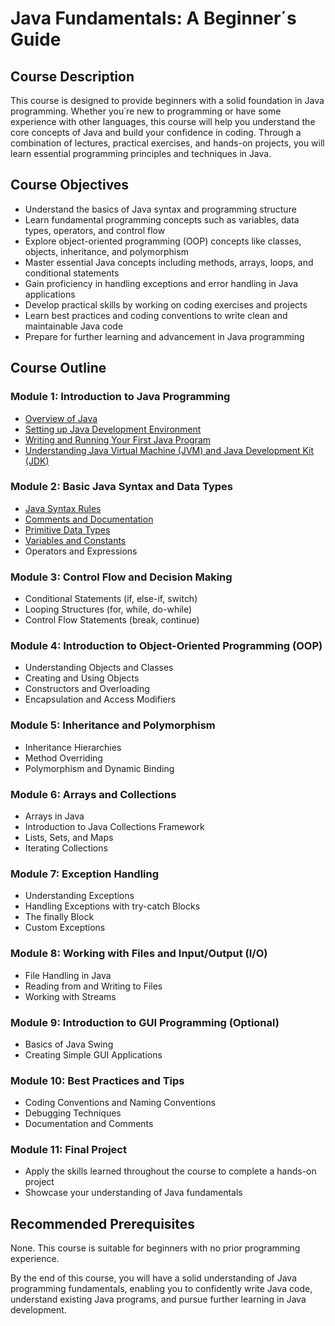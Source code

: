 # Java Fundamentals: A Beginner΄s Guide

## Course Description
This course is designed to provide beginners with a solid foundation in Java programming. Whether you΄re new to programming or have some experience with other languages, this course will help you understand the core concepts of Java and build your confidence in coding. Through a combination of lectures, practical exercises, and hands-on projects, you will learn essential programming principles and techniques in Java.

## Course Objectives
- Understand the basics of Java syntax and programming structure
- Learn fundamental programming concepts such as variables, data types, operators, and control flow
- Explore object-oriented programming (OOP) concepts like classes, objects, inheritance, and polymorphism
- Master essential Java concepts including methods, arrays, loops, and conditional statements
- Gain proficiency in handling exceptions and error handling in Java applications
- Develop practical skills by working on coding exercises and projects
- Learn best practices and coding conventions to write clean and maintainable Java code
- Prepare for further learning and advancement in Java programming

## Course Outline

### Module 1: Introduction to Java Programming
- [Overview of Java](https://github.com/M3rcena/Java-Tutorial/blob/main/1_Introduction/1/overview.md)
- [Setting up Java Development Environment](https://github.com/M3rcena/Java-Tutorial/blob/main/1_Introduction/2/setup.md)
- [Writing and Running Your First Java Program](https://github.com/M3rcena/Java-Tutorial/blob/main/1_Introduction/3/HelloWorld.md)
- [Understanding Java Virtual Machine (JVM) and Java Development Kit (JDK)](https://github.com/M3rcena/Java-Tutorial/blob/main/1_Introduction/4/differences.md)

### Module 2: Basic Java Syntax and Data Types
- [Java Syntax Rules](https://github.com/M3rcena/Java-Tutorial/blob/main/2_Basic/1/syntax.md)
- [Comments and Documentation](https://github.com/M3rcena/Java-Tutorial/blob/main/2_Basic/2/comments.md)
- [Primitive Data Types](https://github.com/M3rcena/Java-Tutorial/blob/main/2_Basic/3/dataTypes.md)
- [Variables and Constants](https://github.com/M3rcena/Java-Tutorial/blob/main/2_Basic/4/variables.md)
- Operators and Expressions

### Module 3: Control Flow and Decision Making
- Conditional Statements (if, else-if, switch)
- Looping Structures (for, while, do-while)
- Control Flow Statements (break, continue)

### Module 4: Introduction to Object-Oriented Programming (OOP)
- Understanding Objects and Classes
- Creating and Using Objects
- Constructors and Overloading
- Encapsulation and Access Modifiers

### Module 5: Inheritance and Polymorphism
- Inheritance Hierarchies
- Method Overriding
- Polymorphism and Dynamic Binding

### Module 6: Arrays and Collections
- Arrays in Java
- Introduction to Java Collections Framework
- Lists, Sets, and Maps
- Iterating Collections

### Module 7: Exception Handling
- Understanding Exceptions
- Handling Exceptions with try-catch Blocks
- The finally Block
- Custom Exceptions

### Module 8: Working with Files and Input/Output (I/O)
- File Handling in Java
- Reading from and Writing to Files
- Working with Streams

### Module 9: Introduction to GUI Programming (Optional)
- Basics of Java Swing
- Creating Simple GUI Applications

### Module 10: Best Practices and Tips
- Coding Conventions and Naming Conventions
- Debugging Techniques
- Documentation and Comments

### Module 11: Final Project
- Apply the skills learned throughout the course to complete a hands-on project
- Showcase your understanding of Java fundamentals

## Recommended Prerequisites
None. This course is suitable for beginners with no prior programming experience.

By the end of this course, you will have a solid understanding of Java programming fundamentals, enabling you to confidently write Java code, understand existing Java programs, and pursue further learning in Java development.
